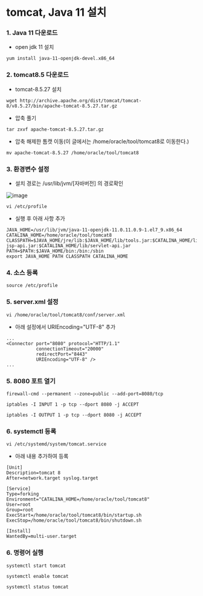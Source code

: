 <h1> tomcat, Java 11 설치 </h1>

<h3>1. Java 11 다운로드 </h3>

- open jdk 11 설치

`yum install java-11-openjdk-devel.x86_64`

<h3>2. tomcat8.5 다운로드</h3>

- tomcat-8.5.27 설치

`wget http://archive.apache.org/dist/tomcat/tomcat-8/v8.5.27/bin/apache-tomcat-8.5.27.tar.gz`

 - 압축 풀기

`tar zxvf apache-tomcat-8.5.27.tar.gz`

 - 압축 해제한 톰캣 이동(이 글에서는 /home/oracle/tool/tomcat8로 이동한다.)

`mv apache-tomcat-8.5.27 /home/oracle/tool/tomcat8`


<h3>3. 환경변수 설정 </h3>

- 설치 경로는 /usr/lib/jvm/[자바버전] 의 경로확인

![image](https://user-images.githubusercontent.com/74536458/180166616-26ba321c-2bc3-41c8-9726-d0d962a0ddee.png)

`vi /etc/profile`

- 실행 후 아래 사항 추가

```
JAVA_HOME=/usr/lib/jvm/java-11-openjdk-11.0.11.0.9-1.el7_9.x86_64
CATALINA_HOME=/home/oracle/tool/tomcat8
CLASSPATH=$JAVA_HOME/jre/lib:$JAVA_HOME/lib/tools.jar:$CATALINA_HOME/lib-jsp-api.jar:$CATALINA_HOME/lib/servlet-api.jar
PATH=$PATH:$JAVA_HOME/bin:/bin:/sbin
export JAVA_HOME PATH CLASSPATH CATALINA_HOME
```

<h3>4. 소스 등록</h3>

`source /etc/profile`

<h3>5. server.xml 설정</h3>

`vi /home/oracle/tool/tomcat8/conf/server.xml`

 - 아래 설정에서 URIEncoding="UTF-8" 추가

```
...
<Connector port="8080" protocol="HTTP/1.1"
           connectionTimeout="20000"
           redirectPort="8443"
           URIEncoding="UTF-8" />
...
```

<h3>5. 8080 포트 열기</h3>

`firewall-cmd --permanent --zone=public --add-port=8080/tcp`

`iptables -I INPUT 1 -p tcp --dport 8080 -j ACCEPT`

`iptables -I OUTPUT 1 -p tcp --dport 8080 -j ACCEPT`

<h3>6. systemctl 등록</h3>

`vi /etc/systemd/system/tomcat.service`

 - 아래 내용 추가하여 등록

```
[Unit]
Description=tomcat 8
After=network.target syslog.target

[Service]
Type=forking
Environment="CATALINA_HOME=/home/oracle/tool/tomcat8"
User=root
Group=root
ExecStart=/home/oracle/tool/tomcat8/bin/startup.sh
ExecStop=/home/oracle/tool/tomcat8/bin/shutdown.sh

[Install]
WantedBy=multi-user.target
```

<h3>6. 명령어 실행</h3>

`systemctl start tomcat`

`systemctl enable tomcat`

`systemctl status tomcat`
